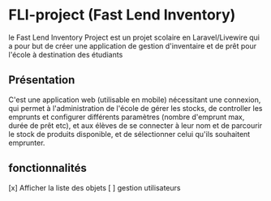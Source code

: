 # FLI-project (Fast Lend Inventory)
 le Fast Lend Inventory Project est un projet scolaire en Laravel/Livewire qui a pour but de créer une application de gestion d'inventaire et de prêt pour l'école à destination des étudiants
 
 ## Présentation
 
C'est une application web (utilisable en mobile) nécessitant une connexion, qui permet à l'administration de l'école de gérer les stocks, de controller les emprunts et configurer différents paramètres (nombre d'emprunt max, durée de prêt etc), et aux élèves de se connecter à leur nom et de parcourir le stock de produits disponible, et de sélectionner celui qu'ils souhaitent emprunter.

## fonctionnalités
[x] Afficher la liste des objets
[ ] gestion utilisateurs
